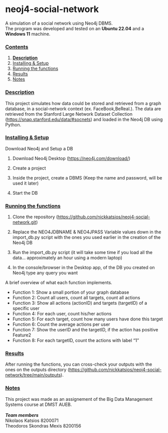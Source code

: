 # neoj4-social-network
A simulation of a social network using Neo4j DBMS.
<br />
The program was developed and tested on an **Ubuntu 22.04** and a **Windows 11** machine.

### [Contents](#)
1. [**Description**](#descr)
2. [Installing & Setup](#inst)
3. [Running the functions](#run)
4. [Results](#results)
5. [Notes](#notes)

### [**Description**](#) <a name="descr"></a>

This project simulates how data could be stored and retrieved from a graph database, in a social-network context (ex. FaceBook,BeReal.). The data are retrieved from the Stanford Large Network Dataset Collection (https://snap.stanford.edu/data/#socnets) and loaded in the Neo4j DB using Python.

### [**Installing & Setup**](#) <a name="inst"></a>

Download Neo4j and Setup a DB

1. Download Neo4j Desktop (https://neo4j.com/download/)

2. Create a project

3. Inside the project, create a DBMS (Keep the name and password, will be used it later)

4. Start the DB

### [**Running the functions**](#) <a name="run"></a>

1. Clone the repository (https://github.com/nickkatsios/neoj4-social-network.git)

2. Replace the NEO4JDBNAME & NEO4JPASS Variable values down in the import_db.py script with the ones you used earlier in the creation of the Neo4j DB

3. Run the import_db.py script (it will take some time if you load all the data... approximately an hour using a modern laptop)

4. In the console/browser in the Desktop app, of the DB you created on Neo4j type any query you want


A brief overview of what each function implements.
* Function 1:  Show a small portion of your graph database
* Function 2: Count all users, count all targets, count all actions
* Function 3: Show all actions (actionID) and targets (targetID) of a specific user
* Function 4: For each user, count his/her actions
* Function 5: For each target, count how many users have done this target
* Function 6: Count the average actions per user
* Function 7: Show the userID and the targetID, if the action has positive Feature2
* Function 8: For each targetID, count the actions with label “1” 

### [**Results**](#) <a name="results"></a>
After running the functions, you can cross-check your outputs with the ones on the outputs directory (https://github.com/nickkatsios/neoj4-social-network/tree/main/outputs).


### [**Notes**](#) <a name="notes"></a>
This project was made as an assignement of the Big Data Management Systems course at DMST AUEB.
<br />
<br />
***Team members***
<br />
Nikolaos Katsios 8200071
<br />
Theodoros Skondras Mexis 8200156

